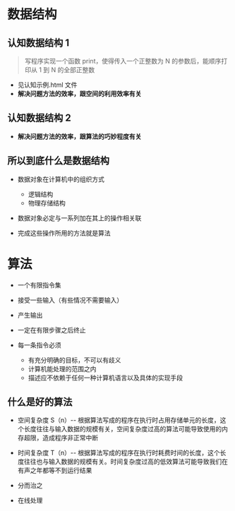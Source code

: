 # 数据结构

## 认知数据结构 1

> 写程序实现一个函数 print，使得传入一个正整数为 N 的参数后，能顺序打印从 1 到 N 的全部正整数

- 见认知示例.html 文件
- **解决问题方法的效率，跟空间的利用效率有关**

## 认知数据结构 2

- **解决问题方法的效率，跟算法的巧妙程度有关**

## 所以到底什么是数据结构

- 数据对象在计算机中的组织方式

  - 逻辑结构
  - 物理存储结构

- 数据对象必定与一系列加在其上的操作相关联

- 完成这些操作所用的方法就是算法

# 算法

- 一个有限指令集

* 接受一些输入（有些情况不需要输入）

* 产生输出

* 一定在有限步骤之后终止

* 每一条指令必须
  - 有充分明确的目标，不可以有歧义
  - 计算机能处理的范围之内
  - 描述应不依赖于任何一种计算机语言以及具体的实现手段

## 什么是好的算法

- 空间复杂度 S（n）-- 根据算法写成的程序在执行时占用存储单元的长度，这个长度往往与输入数据的规模有关，空间复杂度过高的算法可能导致使用的内存超限，造成程序非正常中断

- 时间复杂度 T（n）-- 根据算法写成的程序在执行时耗费时间的长度，这个长度往往也与输入数据的规模有关。时间复杂度过高的低效算法可能导致我们在有声之年都等不到运行结果

- 分而治之

- 在线处理 